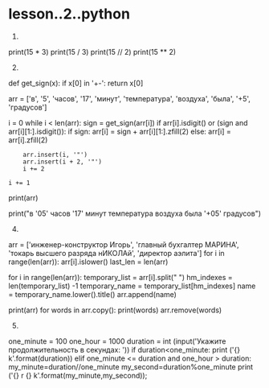 # lesson..2..python

1.
print(15 * 3)
print(15 / 3)
print(15 // 2)
print(15 ** 2)


2.
def get_sign(x):
    if x[0] in '+-':
        return x[0]

arr = ['в', '5', 'часов', '17', 'минут', 'температура', 'воздуха', 'была', '+5', 'градусов']

i = 0
while i < len(arr):
    sign = get_sign(arr[i])
    if arr[i].isdigit() or (sign and arr[i][1:].isdigit()):
        if sign:
            arr[i] = sign + arr[i][1:].zfill(2)
        else:
            arr[i] = arr[i].zfill(2)

        arr.insert(i, '"')
        arr.insert(i + 2, '"')
        i += 2

    i += 1

print(arr)

print("в '05' часов '17' минут температура воздуха была '+05' градусов")


4.
arr = ['инженер-конструктор Игорь', 'главный бухгалтер МАРИНА', 'токарь высшего разряда нИКОЛАй', 'директор аэлита']
for i in range(len(arr)):
    arr[i].islower()
last_len = len(arr)

for i in range(len(arr)):
    temporary_list = arr[i].split(" ")
    hm_indexes = len(temporary_list) -1
    temporary_name = temporary_list[hm_indexes]
    name = temporary_name.lower().title()
    arr.append(name)

print(arr)
for words in arr.copy():
    print(words)
    arr.remove(words)
    
    
5.
one_minute = 100
one_hour = 1000
duration = int (input('Укажите продолжительность в секундах: '))
if duration<one_minute:
    print ('{} k'.format(duration))
elif one_minute <= duration and one_hour > duration:
    my_minute=duration//one_minute
    my_second=duration%one_minute
    print ('{} r {} k'.format(my_minute,my_second));
